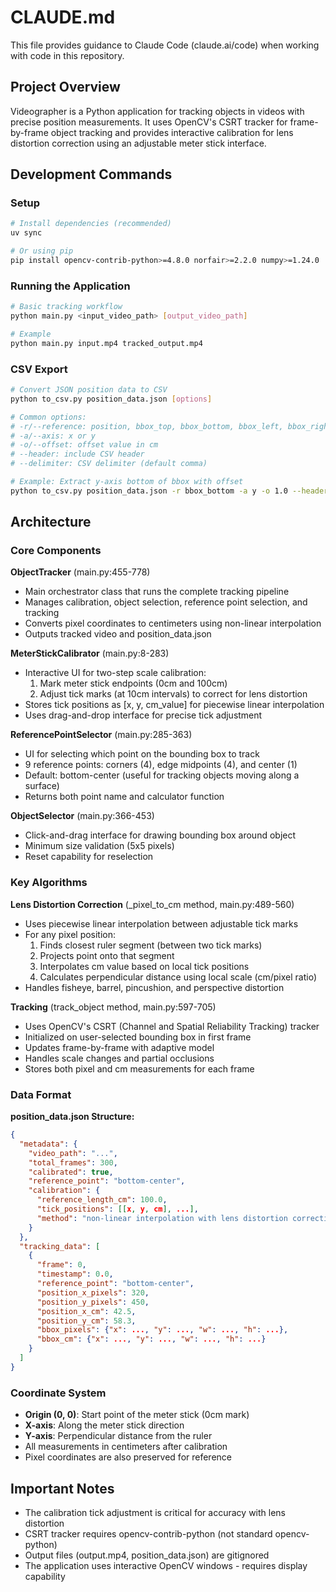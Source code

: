 # CLAUDE.md

This file provides guidance to Claude Code (claude.ai/code) when working with code in this repository.

## Project Overview

Videographer is a Python application for tracking objects in videos with precise position measurements. It uses OpenCV's CSRT tracker for frame-by-frame object tracking and provides interactive calibration for lens distortion correction using an adjustable meter stick interface.

## Development Commands

### Setup
```bash
# Install dependencies (recommended)
uv sync

# Or using pip
pip install opencv-contrib-python>=4.8.0 norfair>=2.2.0 numpy>=1.24.0
```

### Running the Application
```bash
# Basic tracking workflow
python main.py <input_video_path> [output_video_path]

# Example
python main.py input.mp4 tracked_output.mp4
```

### CSV Export
```bash
# Convert JSON position data to CSV
python to_csv.py position_data.json [options]

# Common options:
# -r/--reference: position, bbox_top, bbox_bottom, bbox_left, bbox_right, bbox_center_x, bbox_center_y
# -a/--axis: x or y
# -o/--offset: offset value in cm
# --header: include CSV header
# --delimiter: CSV delimiter (default comma)

# Example: Extract y-axis bottom of bbox with offset
python to_csv.py position_data.json -r bbox_bottom -a y -o 1.0 --header > output.csv
```

## Architecture

### Core Components

**ObjectTracker** (main.py:455-778)
- Main orchestrator class that runs the complete tracking pipeline
- Manages calibration, object selection, reference point selection, and tracking
- Converts pixel coordinates to centimeters using non-linear interpolation
- Outputs tracked video and position_data.json

**MeterStickCalibrator** (main.py:8-283)
- Interactive UI for two-step scale calibration:
  1. Mark meter stick endpoints (0cm and 100cm)
  2. Adjust tick marks (at 10cm intervals) to correct for lens distortion
- Stores tick positions as [x, y, cm_value] for piecewise linear interpolation
- Uses drag-and-drop interface for precise tick adjustment

**ReferencePointSelector** (main.py:285-363)
- UI for selecting which point on the bounding box to track
- 9 reference points: corners (4), edge midpoints (4), and center (1)
- Default: bottom-center (useful for tracking objects moving along a surface)
- Returns both point name and calculator function

**ObjectSelector** (main.py:366-453)
- Click-and-drag interface for drawing bounding box around object
- Minimum size validation (5x5 pixels)
- Reset capability for reselection

### Key Algorithms

**Lens Distortion Correction** (_pixel_to_cm method, main.py:489-560)
- Uses piecewise linear interpolation between adjustable tick marks
- For any pixel position:
  1. Finds closest ruler segment (between two tick marks)
  2. Projects point onto that segment
  3. Interpolates cm value based on local tick positions
  4. Calculates perpendicular distance using local scale (cm/pixel ratio)
- Handles fisheye, barrel, pincushion, and perspective distortion

**Tracking** (track_object method, main.py:597-705)
- Uses OpenCV's CSRT (Channel and Spatial Reliability Tracking) tracker
- Initialized on user-selected bounding box in first frame
- Updates frame-by-frame with adaptive model
- Handles scale changes and partial occlusions
- Stores both pixel and cm measurements for each frame

### Data Format

**position_data.json Structure:**
```json
{
  "metadata": {
    "video_path": "...",
    "total_frames": 300,
    "calibrated": true,
    "reference_point": "bottom-center",
    "calibration": {
      "reference_length_cm": 100.0,
      "tick_positions": [[x, y, cm], ...],
      "method": "non-linear interpolation with lens distortion correction"
    }
  },
  "tracking_data": [
    {
      "frame": 0,
      "timestamp": 0.0,
      "reference_point": "bottom-center",
      "position_x_pixels": 320,
      "position_y_pixels": 450,
      "position_x_cm": 42.5,
      "position_y_cm": 58.3,
      "bbox_pixels": {"x": ..., "y": ..., "w": ..., "h": ...},
      "bbox_cm": {"x": ..., "y": ..., "w": ..., "h": ...}
    }
  ]
}
```

### Coordinate System

- **Origin (0, 0)**: Start point of the meter stick (0cm mark)
- **X-axis**: Along the meter stick direction
- **Y-axis**: Perpendicular distance from the ruler
- All measurements in centimeters after calibration
- Pixel coordinates are also preserved for reference

## Important Notes

- The calibration tick adjustment is critical for accuracy with lens distortion
- CSRT tracker requires opencv-contrib-python (not standard opencv-python)
- Output files (output.mp4, position_data.json) are gitignored
- The application uses interactive OpenCV windows - requires display capability

